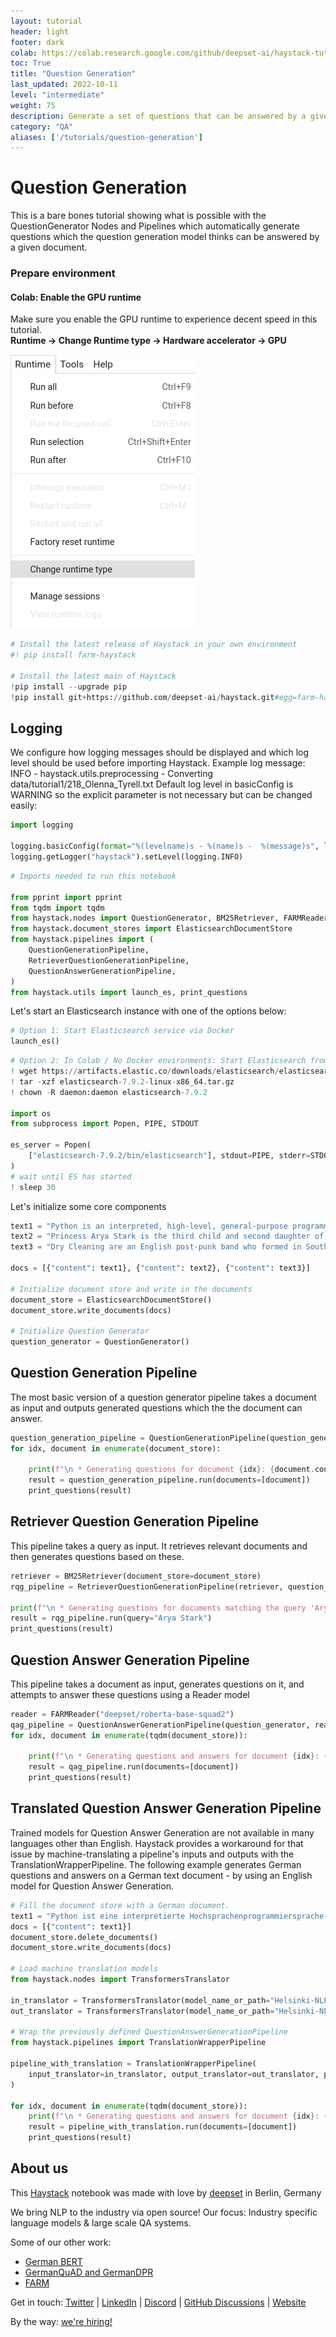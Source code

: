 ```yaml
---
layout: tutorial
header: light
footer: dark
colab: https://colab.research.google.com/github/deepset-ai/haystack-tutorials/blob/main/tutorials/13_Question_generation.ipynb
toc: True
title: "Question Generation"
last_updated: 2022-10-11
level: "intermediate"
weight: 75
description: Generate a set of questions that can be answered by a given Document.
category: "QA"
aliases: ['/tutorials/question-generation']
---
```

    

# Question Generation

This is a bare bones tutorial showing what is possible with the QuestionGenerator Nodes and Pipelines which automatically
generate questions which the question generation model thinks can be answered by a given document.

### Prepare environment

#### Colab: Enable the GPU runtime
Make sure you enable the GPU runtime to experience decent speed in this tutorial.  
**Runtime -> Change Runtime type -> Hardware accelerator -> GPU**

<img src="https://raw.githubusercontent.com/deepset-ai/haystack/main/docs/img/colab_gpu_runtime.jpg">


```python
# Install the latest release of Haystack in your own environment
#! pip install farm-haystack

# Install the latest main of Haystack
!pip install --upgrade pip
!pip install git+https://github.com/deepset-ai/haystack.git#egg=farm-haystack[colab]
```

## Logging

We configure how logging messages should be displayed and which log level should be used before importing Haystack.
Example log message:
INFO - haystack.utils.preprocessing -  Converting data/tutorial1/218_Olenna_Tyrell.txt
Default log level in basicConfig is WARNING so the explicit parameter is not necessary but can be changed easily:


```python
import logging

logging.basicConfig(format="%(levelname)s - %(name)s -  %(message)s", level=logging.WARNING)
logging.getLogger("haystack").setLevel(logging.INFO)
```


```python
# Imports needed to run this notebook

from pprint import pprint
from tqdm import tqdm
from haystack.nodes import QuestionGenerator, BM25Retriever, FARMReader
from haystack.document_stores import ElasticsearchDocumentStore
from haystack.pipelines import (
    QuestionGenerationPipeline,
    RetrieverQuestionGenerationPipeline,
    QuestionAnswerGenerationPipeline,
)
from haystack.utils import launch_es, print_questions
```

Let's start an Elasticsearch instance with one of the options below:


```python
# Option 1: Start Elasticsearch service via Docker
launch_es()
```


```python
# Option 2: In Colab / No Docker environments: Start Elasticsearch from source
! wget https://artifacts.elastic.co/downloads/elasticsearch/elasticsearch-7.9.2-linux-x86_64.tar.gz -q
! tar -xzf elasticsearch-7.9.2-linux-x86_64.tar.gz
! chown -R daemon:daemon elasticsearch-7.9.2

import os
from subprocess import Popen, PIPE, STDOUT

es_server = Popen(
    ["elasticsearch-7.9.2/bin/elasticsearch"], stdout=PIPE, stderr=STDOUT, preexec_fn=lambda: os.setuid(1)  # as daemon
)
# wait until ES has started
! sleep 30
```

Let's initialize some core components


```python
text1 = "Python is an interpreted, high-level, general-purpose programming language. Created by Guido van Rossum and first released in 1991, Python's design philosophy emphasizes code readability with its notable use of significant whitespace."
text2 = "Princess Arya Stark is the third child and second daughter of Lord Eddard Stark and his wife, Lady Catelyn Stark. She is the sister of the incumbent Westerosi monarchs, Sansa, Queen in the North, and Brandon, King of the Andals and the First Men. After narrowly escaping the persecution of House Stark by House Lannister, Arya is trained as a Faceless Man at the House of Black and White in Braavos, using her abilities to avenge her family. Upon her return to Westeros, she exacts retribution for the Red Wedding by exterminating the Frey male line."
text3 = "Dry Cleaning are an English post-punk band who formed in South London in 2018.[3] The band is composed of vocalist Florence Shaw, guitarist Tom Dowse, bassist Lewis Maynard and drummer Nick Buxton. They are noted for their use of spoken word primarily in lieu of sung vocals, as well as their unconventional lyrics. Their musical stylings have been compared to Wire, Magazine and Joy Division.[4] The band released their debut single, 'Magic of Meghan' in 2019. Shaw wrote the song after going through a break-up and moving out of her former partner's apartment the same day that Meghan Markle and Prince Harry announced they were engaged.[5] This was followed by the release of two EPs that year: Sweet Princess in August and Boundary Road Snacks and Drinks in October. The band were included as part of the NME 100 of 2020,[6] as well as DIY magazine's Class of 2020.[7] The band signed to 4AD in late 2020 and shared a new single, 'Scratchcard Lanyard'.[8] In February 2021, the band shared details of their debut studio album, New Long Leg. They also shared the single 'Strong Feelings'.[9] The album, which was produced by John Parish, was released on 2 April 2021.[10]"

docs = [{"content": text1}, {"content": text2}, {"content": text3}]

# Initialize document store and write in the documents
document_store = ElasticsearchDocumentStore()
document_store.write_documents(docs)

# Initialize Question Generator
question_generator = QuestionGenerator()
```

## Question Generation Pipeline

The most basic version of a question generator pipeline takes a document as input and outputs generated questions
which the the document can answer.


```python
question_generation_pipeline = QuestionGenerationPipeline(question_generator)
for idx, document in enumerate(document_store):

    print(f"\n * Generating questions for document {idx}: {document.content[:100]}...\n")
    result = question_generation_pipeline.run(documents=[document])
    print_questions(result)
```

## Retriever Question Generation Pipeline

This pipeline takes a query as input. It retrieves relevant documents and then generates questions based on these.


```python
retriever = BM25Retriever(document_store=document_store)
rqg_pipeline = RetrieverQuestionGenerationPipeline(retriever, question_generator)

print(f"\n * Generating questions for documents matching the query 'Arya Stark'\n")
result = rqg_pipeline.run(query="Arya Stark")
print_questions(result)
```

## Question Answer Generation Pipeline

This pipeline takes a document as input, generates questions on it, and attempts to answer these questions using
a Reader model


```python
reader = FARMReader("deepset/roberta-base-squad2")
qag_pipeline = QuestionAnswerGenerationPipeline(question_generator, reader)
for idx, document in enumerate(tqdm(document_store)):

    print(f"\n * Generating questions and answers for document {idx}: {document.content[:100]}...\n")
    result = qag_pipeline.run(documents=[document])
    print_questions(result)
```

## Translated Question Answer Generation Pipeline
Trained models for Question Answer Generation are not available in many languages other than English. Haystack
provides a workaround for that issue by machine-translating a pipeline's inputs and outputs with the
TranslationWrapperPipeline. The following example generates German questions and answers on a German text
document - by using an English model for Question Answer Generation.


```python
# Fill the document store with a German document.
text1 = "Python ist eine interpretierte Hochsprachenprogrammiersprache für allgemeine Zwecke. Sie wurde von Guido van Rossum entwickelt und 1991 erstmals veröffentlicht. Die Design-Philosophie von Python legt den Schwerpunkt auf die Lesbarkeit des Codes und die Verwendung von viel Leerraum (Whitespace)."
docs = [{"content": text1}]
document_store.delete_documents()
document_store.write_documents(docs)

# Load machine translation models
from haystack.nodes import TransformersTranslator

in_translator = TransformersTranslator(model_name_or_path="Helsinki-NLP/opus-mt-de-en")
out_translator = TransformersTranslator(model_name_or_path="Helsinki-NLP/opus-mt-en-de")

# Wrap the previously defined QuestionAnswerGenerationPipeline
from haystack.pipelines import TranslationWrapperPipeline

pipeline_with_translation = TranslationWrapperPipeline(
    input_translator=in_translator, output_translator=out_translator, pipeline=qag_pipeline
)

for idx, document in enumerate(tqdm(document_store)):
    print(f"\n * Generating questions and answers for document {idx}: {document.content[:100]}...\n")
    result = pipeline_with_translation.run(documents=[document])
    print_questions(result)
```

## About us

This [Haystack](https://github.com/deepset-ai/haystack/) notebook was made with love by [deepset](https://deepset.ai/) in Berlin, Germany

We bring NLP to the industry via open source!
Our focus: Industry specific language models & large scale QA systems.

Some of our other work:
- [German BERT](https://deepset.ai/german-bert)
- [GermanQuAD and GermanDPR](https://deepset.ai/germanquad)
- [FARM](https://github.com/deepset-ai/FARM)

Get in touch:
[Twitter](https://twitter.com/deepset_ai) | [LinkedIn](https://www.linkedin.com/company/deepset-ai/) | [Discord](https://haystack.deepset.ai/community/join) | [GitHub Discussions](https://github.com/deepset-ai/haystack/discussions) | [Website](https://deepset.ai)

By the way: [we're hiring!](https://www.deepset.ai/jobs)
